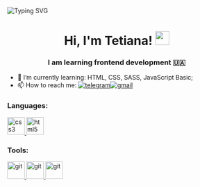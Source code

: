 ![Typing SVG](https://readme-typing-svg.herokuapp.com?color=%2336BCF7&&center=true&vCenter=true&multiline=true&width=1000&height=60&lines=Frontend+developer+student)

<h1 align="center">Hi, I'm  Tetiana!   
<img src="https://github.com/blackcater/blackcater/raw/main/images/Hi.gif" height="32"/></h1>
<h3 align="center">I am learning frontend development 🇺🇦</h3>


- 🌱 I’m currently learning: HTML, CSS, SASS, JavaScript Basic;
- 📫 How to reach me: [![telegram](https://img.shields.io/badge/telegram-blue?style=flat&logo=telegram)](https://t.me/T_Melnyk1982)[![gmail](https://img.shields.io/badge/gmail-white?style=flat&logo=gmail)](https://tanyashka1982@gmail.com)

### Languages:
<p align="left"> 
<a href="https://www.w3schools.com/css/" target="_blank" rel="noreferrer"> <img src="https://raw.githubusercontent.com/daniilshat/daniilshat/2d7eafe5250314b3d422c86b35de062e0f1f5178/icons/CSS3.svg" alt="css3" width="40" height="40"/> </a> 
<a href="https://www.w3.org/html/" target="_blank" rel="noreferrer"> <img src="https://raw.githubusercontent.com/daniilshat/daniilshat/2d7eafe5250314b3d422c86b35de062e0f1f5178/icons/HTML5.svg" alt="html5" width="40" height="40"/> </a> 
</p>

### Tools:
<p align="left"> 
<a href="https://git-scm.com/" target="_blank" rel="noreferrer"> <img src="https://raw.githubusercontent.com/daniilshat/daniilshat/2d7eafe5250314b3d422c86b35de062e0f1f5178/icons/git.svg" alt="git" width="40" height="40"/> </a> 
<a href="https://www.jetbrains.com/webstorm/" target="_blank" rel="noreferrer"> <img src="https://raw.githubusercontent.com/daniilshat/daniilshat/2583381c09497c680369e95dce7e029d93484d94/icons/WebStorm.svg" alt="git" width="40" height="40"/> </a> 
<a href="https://code.visualstudio.com/" target="_blank" rel="noreferrer"> <img src="https://raw.githubusercontent.com/daniilshat/daniilshat/2583381c09497c680369e95dce7e029d93484d94/icons/VS-code.svg" alt="git" width="40" height="40"/> </a> 
</p>
